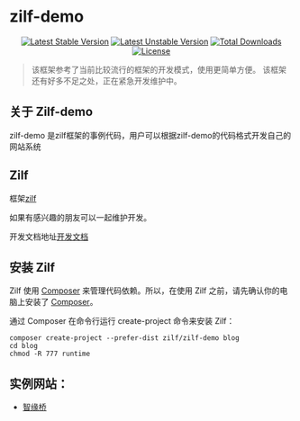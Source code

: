# zilf-demo

<p align="center">
<a href="https://packagist.org/packages/zilf/zilf-demo"><img src="https://poser.pugx.org/zilf/zilf-demo/v/stable.svg" alt="Latest Stable Version"></a>
<a href="https://packagist.org/packages/zilf/zilf-demo"><img src="https://poser.pugx.org/zilf/zilf-demo/v/unstable.svg" alt="Latest Unstable Version"></a>
<a href="https://packagist.org/packages/zilf/zilf-demo"><img src="https://poser.pugx.org/zilf/zilf-demo/downloads" alt="Total Downloads"></a>
<a href="https://packagist.org/packages/zilf/zilf-demo"><img src="https://poser.pugx.org/zilf/zilf-demo/license" alt="License"></a>    
</p>

> 该框架参考了当前比较流行的框架的开发模式，使用更简单方便。
> 该框架还有好多不足之处，正在紧急开发维护中。

## 关于 Zilf-demo

zilf-demo 是zilf框架的事例代码，用户可以根据zilf-demo的代码格式开发自己的网站系统

## Zilf

框架[zilf](https://github.com/txj123/zilf)

如果有感兴趣的朋友可以一起维护开发。

开发文档地址[开发文档](https://github.com/txj123/zilf-docs)

## 安装 Zilf

Zilf 使用 [Composer](https://getcomposer.org/) 来管理代码依赖。所以，在使用 Zilf 之前，请先确认你的电脑上安装了 [Composer](https://getcomposer.org/)。

通过 Composer 在命令行运行 create-project 命令来安装 Zilf：
```
composer create-project --prefer-dist zilf/zilf-demo blog
cd blog
chmod -R 777 runtime
```

## 实例网站：

- [智缘桥](http://zhiyuanqiao.zhuniu.com)